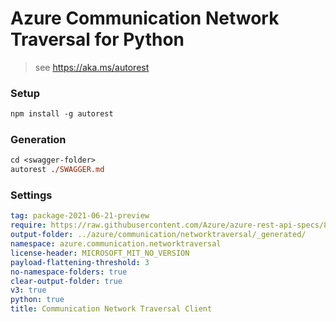 
# Azure Communication Network Traversal for Python

> see https://aka.ms/autorest

### Setup
```ps
npm install -g autorest
```

### Generation
```ps
cd <swagger-folder>
autorest ./SWAGGER.md
```

### Settings
``` yaml
tag: package-2021-06-21-preview
require: https://raw.githubusercontent.com/Azure/azure-rest-api-specs/86408a8777e623f5f41e260472ed831309b85086/specification/communication/data-plane/Turn/readme.md
output-folder: ../azure/communication/networktraversal/_generated/
namespace: azure.communication.networktraversal
license-header: MICROSOFT_MIT_NO_VERSION
payload-flattening-threshold: 3
no-namespace-folders: true
clear-output-folder: true
v3: true
python: true
title: Communication Network Traversal Client
```